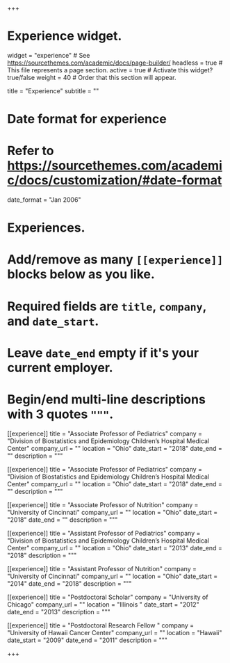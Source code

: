 +++
# Experience widget.
widget = "experience"  # See https://sourcethemes.com/academic/docs/page-builder/
headless = true  # This file represents a page section.
active = true  # Activate this widget? true/false
weight = 40  # Order that this section will appear.

title = "Experience"
subtitle = ""

# Date format for experience
#   Refer to https://sourcethemes.com/academic/docs/customization/#date-format
date_format = "Jan 2006"

# Experiences.
#   Add/remove as many `[[experience]]` blocks below as you like.
#   Required fields are `title`, `company`, and `date_start`.
#   Leave `date_end` empty if it's your current employer.
#   Begin/end multi-line descriptions with 3 quotes `"""`.
[[experience]]
  title = "Associate Professor of Pediatrics"
  company = "Division of Biostatistics and Epidemiology
  Children’s Hospital Medical Center"
  company_url = ""
  location = "Ohio"
  date_start = "2018"
  date_end = ""
  description = """


[[experience]]
  title = "Associate Professor of Pediatrics"
  company = "Division of Biostatistics and Epidemiology
  Children’s Hospital Medical Center"
  company_url = ""
  location = "Ohio"
  date_start = "2018"
  date_end = ""
  description = """


[[experience]]
  title = "Associate Professor of Nutrition"
  company = "University of Cincinnati"
  company_url = ""
  location = "Ohio"
  date_start = "2018"
  date_end = ""
  description = """


[[experience]]
  title = "Assistant Professor of Pediatrics"
  company = "Division of Biostatistics and Epidemiology
  Children’s Hospital Medical Center"
  company_url = ""
  location = "Ohio"
  date_start = "2013"
  date_end = "2018"
  description = """


[[experience]]
  title = "Assistant Professor of Nutrition"
  company = "University of Cincinnati"
  company_url = ""
  location = "Ohio"
  date_start = "2014"
  date_end = "2018"
  description = """


[[experience]]
  title = "Postdoctoral Scholar"
  company = "University of Chicago"
  company_url = ""
  location = "Illinois "
  date_start = "2012"
  date_end = "2013"
  description = """


[[experience]]
  title = "Postdoctoral Research Fellow "
  company = "University of Hawaii Cancer Center"
  company_url = ""
  location = "Hawaii"
  date_start = "2009"
  date_end = "2011"
  description = """

+++
